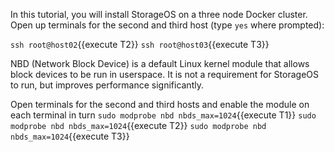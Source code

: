 In this tutorial, you will install StorageOS on a three node Docker cluster.
Open up terminals for the second and third host (type `yes` where prompted):

`ssh root@host02`{{execute T2}}
`ssh root@host03`{{execute T3}}

NBD (Network Block Device) is a default Linux kernel module that allows block
devices to be run in userspace. It is not a requirement for StorageOS to run,
but improves performance significantly.

Open terminals for the second and third hosts and enable the module on each
terminal in turn
`sudo modprobe nbd nbds_max=1024`{{execute T1}}
`sudo modprobe nbd nbds_max=1024`{{execute T2}}
`sudo modprobe nbd nbds_max=1024`{{execute T3}}
